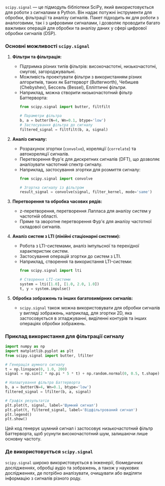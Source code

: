 `scipy.signal` — це підмодуль бібліотеки SciPy, який використовується для роботи з сигналами в Python. Він надає потужні інструменти для обробки, фільтрації та аналізу сигналів. Пакет підходить як для роботи з аналоговими, так і з цифровими сигналами, і дозволяє проводити багато важливих операцій для обробки та аналізу даних у сфері цифрової обробки сигналів (DSP).

### Основні можливості `scipy.signal`
1. **Фільтри та фільтрація:**
   - Підтримка різних типів фільтрів: високочастотні, низькочастотні, смугові, загороджувальні.
   - Можливість проектувати фільтри з використанням різних алгоритмів, таких як Баттерворт (Butterworth), Чебишев (Chebyshev), Бессель (Bessel), Елліптичні фільтри.
   - Наприклад, можна створити низькочастотний фільтр Баттерворта:
     ```python
     from scipy.signal import butter, filtfilt
     
     # Параметри фільтра
     b, a = butter(N=4, Wn=0.1, btype='low')
     # Застосування фільтра до сигналу
     filtered_signal = filtfilt(b, a, signal)
     ```

2. **Аналіз сигналу:**
   - Розрахунок згортки (`convolve`), кореляції (`correlate`) та автокореляції сигналів.
   - Перетворення Фур'є для дискретних сигналів (DFT), що дозволяє аналізувати частотний спектр сигналу.
   - Наприклад, застосування згортки для розмиття сигналу:
     ```python
     from scipy.signal import convolve
     
     # Згортка сигналу із фільтром
     result_signal = convolve(signal, filter_kernel, mode='same')
     ```

3. **Перетворення та обробка часових рядів:**
   - z-перетворення, перетворення Лапласа для аналізу систем у частотній області.
   - Пряме та зворотне перетворення Фур'є для аналізу частотної складової сигналів.

4. **Аналіз систем з LTI (лінійні стаціонарні системи):**
   - Робота з LTI-системами, аналіз імпульсної та перехідної характеристик систем.
   - Застосування операцій згортки до систем з LTI.
   - Наприклад, створення та використання LTI-системи:
     ```python
     from scipy.signal import lti
     
     # Створення LTI-системи
     system = lti([1.0], [1.0, 2.0, 1.0])
     t, y = system.impulse()
     ```

5. **Обробка зображень та інших багатовимірних сигналів:**
   - `scipy.signal` також можна використовувати для обробки сигналів у вигляді зображень, наприклад, для згортки 2D, яка застосовується в згладжуванні, виділенні контурів та інших операціях обробки зображень.

### Приклад використання для фільтрації сигналу
```python
import numpy as np
import matplotlib.pyplot as plt
from scipy.signal import butter, lfilter

# Генерація шумного сигналу
t = np.linspace(0, 1.0, 200)
signal = np.sin(2 * np.pi * 5 * t) + np.random.normal(0, 0.5, t.shape)

# Налаштування фільтра Баттерворта
b, a = butter(N=4, Wn=0.1, btype='low')
filtered_signal = lfilter(b, a, signal)

# Графік результатів
plt.plot(t, signal, label='Шумний сигнал')
plt.plot(t, filtered_signal, label='Відфільтрований сигнал')
plt.legend()
plt.show()
```

Цей код генерує шумний сигнал і застосовує низькочастотний фільтр Баттерворта, щоб усунути високочастотний шум, залишаючи лише основну частоту. 

### Де використовується `scipy.signal`
`scipy.signal` широко використовується в інженерії, біомедичних дослідженнях, обробці аудіо та зображень, а також у наукових дослідженнях, де потрібно аналізувати, очищувати або виділяти інформацію з сигналів різного роду.
